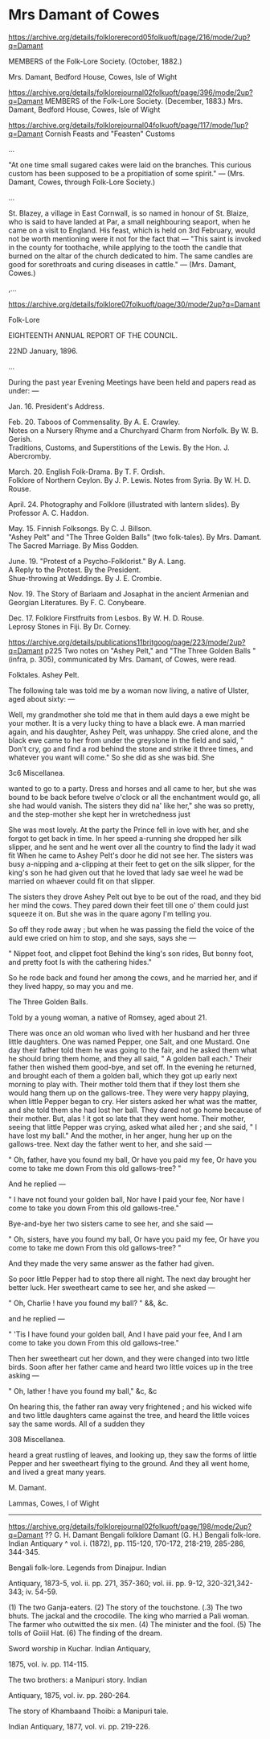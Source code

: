 # Mrs Damant of Cowes

https://archive.org/details/folklorerecord05folkuoft/page/216/mode/2up?q=Damant

MEMBERS of the Folk-Lore Society. (October, 1882.)

Mrs. Damant, Bedford House, Cowes, Isle of Wight


https://archive.org/details/folklorejournal02folkuoft/page/396/mode/2up?q=Damant
MEMBERS of the Folk-Lore Society. (December, 1883.)
Mrs. Damant, Bedford House, Cowes, Isle of Wight


https://archive.org/details/folklorejournal04folkuoft/page/117/mode/1up?q=Damant
Cornish Feasts and "Feasten" Customs

...

"At one time small sugared cakes were laid on the branches. This curious custom has been supposed to be a propitiation of some spirit." — (Mrs. Damant, Cowes, through Folk-Lore Society.)

...

St. Blazey, a village in East Cornwall, is so named in honour of St. Blaize, who is said to have landed at Par, a small neighbouring seaport, when he came on a visit to England. His feast, which is held on 3rd February, would not be worth mentioning were it not for the fact that — "This saint is invoked in the county for toothache, while applying to the tooth the candle that burned on the altar of the church dedicated to him. The same candles are good for sorethroats and curing diseases in cattle." — (Mrs. Damant, Cowes.)

,...



https://archive.org/details/folklore07folkuoft/page/30/mode/2up?q=Damant

Folk-Lore

EIGHTEENTH ANNUAL REPORT OF THE COUNCIL.

22ND January, 1896.

...

During the past year Evening Meetings have been held and papers read as under: —

Jan. 16. President's Address.

Feb. 20. Taboos of Commensality. By A. E. Crawley.  
Notes on a Nursery Rhyme and a Churchyard Charm from Norfolk. By W. B. Gerish.  
Traditions, Customs, and Superstitions of the Lewis. By the Hon. J. Abercromby.

March. 20. English Folk-Drama. By T. F. Ordish.  
Folklore of Northern Ceylon. By J. P. Lewis. Notes from Syria. By W. H. D. Rouse.

April. 24. Photography and Folklore (illustrated with lantern slides). By Professor A. C. Haddon.

May. 15. Finnish Folksongs. By C. J. Billson.  
"Ashey Pelt" and "The Three Golden Balls" (two folk-tales). By Mrs. Damant.  
The Sacred Marriage. By Miss Godden.

June. 19. "Protest of a Psycho-Folklorist." By A. Lang.  
A Reply to the Protest. By the President.  
Shue-throwing at Weddings. By J. E. Crombie.

Nov. 19. The Story of Barlaam and Josaphat in the ancient Armenian and Georgian Literatures. By F. C. Conybeare.

Dec. 17. Folklore Firstfruits from Lesbos. By W. H. D. Rouse.  
Leprosy Stones in Fiji. By Dr. Corney.


https://archive.org/details/publications11britgoog/page/223/mode/2up?q=Damant
p225
Two notes on "Ashey Pelt," and "The Three Golden Balls " (infra, p. 305), communicated by Mrs. Damant, of Cowes, were read.

Folktales. Ashey Pelt.

The following tale was told me by a woman now living, a native of Ulster, aged about sixty: —

Well, my grandmother she told me that in them auld days a ewe might be your mother. It is a very lucky thing to have a black ewe. A man married again, and his daughter, Ashey Pelt, was unhappy. She cried alone, and the black ewe came to her from under the greyslone in the field and said, " Don't cry, go and find a rod behind the stone and strike it three times, and whatever you want will come." So she did as she was bid. She


3c6 Miscellanea.

wanted to go to a party. Dress and horses and all came to her, but she was bound to be back before twelve o'clock or all the enchantment would go, all she had would vanish. The sisters they did na' like her," she was so pretty, and the step-mother she kept her in wretchedness just

She was most lovely. At the party the Prince fell in love with her, and she forgot to get back in time. In her speed a-running she dropped her silk slipper, and he sent and he went over all the country to find the lady it wad fit When he came to Ashey Pelt's door he did not see her. The sisters was busy a-nipping and a-clipping at their feet to get on the silk slipper, for the king's son he had given out that he loved that lady sae weel he wad be married on whaever could fit on that slipper.

The sisters they drove Ashey Pelt out bye to be out of the road, and they bid her mind the cows. They pared down their feet till one o' them could just squeeze it on. But she was in the quare agony I'm telling you.

So off they rode away ; but when he was passing the field the voice of the auld ewe cried on him to stop, and she says, says she —

" Nippet foot, and clippet foot Behind the king's son rides, But bonny foot, and pretty foot Is with the cathering hides."

So he rode back and found her among the cows, and he married her, and if they lived happy, so may you and me.

The Three Golden Balls.

Told by a young woman, a native of Romsey, aged about 21.

There was once an old woman who lived with her husband and her three little daughters. One was named Pepper, one Salt, and one Mustard. One day their father told them he was going to the fair, and he asked them what he should bring them home, and they all said, " A golden ball each." Their father then wished them good-bye, and set off. In the evening he returned, and brought each of them a golden ball, which they got up early next morning to play with. Their mother told them that if they lost them she would hang them up on the gallows-tree. They were very happy playing, when little Pepper began to cry. Her sisters asked her what was the matter, and she told them she had lost her ball. They dared not go home because of their mother. But, alas ! it got so late that they went home. Their mother, seeing that little Pepper was crying, asked what ailed her ; and she said, " I have lost my ball." And the mother, in her anger, hung her up on the gallows-tree. Next day the father went to her, and she said —

" Oh, father, have you found my ball, Or have you paid my fee, Or have you come to take me down From this old gallows-tree? "

And he replied —

" I have not found your golden ball, Nor have I paid your fee, Nor have I come to take you down From this old gallows-tree."

Bye-and-bye her two sisters came to see her, and she said —

" Oh, sisters, have you found my ball, Or have you paid my fee, Or have you come to take me down From this old gallows-tree? "

And they made the very same answer as the father had given.

So poor little Pepper had to stop there all night. The next day brought her better luck. Her sweetheart came to see her, and she asked —

" Oh, Charlie ! have you found my ball? " &&, &c.

and he replied —

" 'Tis I have found your golden ball, And I have paid your fee, And I am come to take you down From this old gallows-tree."

Then her sweetheart cut her down, and they were changed into two little birds. Soon after her father came and heard two little voices up in the tree asking —

" Oh, lather ! have you found my ball," &c, &c

On hearing this, the father ran away very frightened ; and his wicked wife and two little daughters came against the tree, and heard the little voices say the same words. All of a sudden they


308 Miscellanea.

heard a great rustling of leaves, and looking up, they saw the forms of little Pepper and her sweetheart flying to the ground. And they all went home, and lived a great many years.

M. Damant.

Lammas, Cowes, I of Wight

---

https://archive.org/details/folklorejournal02folkuoft/page/198/mode/2up?q=Damant
?? G. H. Damant Bengali folklore
Damant (G. H.) Bengali folk-lore. Indian Antiquary ^ vol. i. (1872), pp. 115-120, 170-172, 218-219, 285-286, 344-345.

Bengali folk-lore. Legends from Dinajpur. Indian

Antiquary, 1873-5, vol. ii. pp. 271, 357-360; vol. iii. pp. 9-12, 320-321,342-343; iv. 54-59.

(1) The two Ganja-eaters. (2) The story of the touchstone. (.3) The two bhuts. The jackal and the crocodile. The king who married a Pali woman. The farmer who outwitted the six men. (4) The minister and the fool. (5) The tolls of Goiiil Hat. (6) The finding of the dream.

Sword worship in Kuchar. Indian Antiquary,

1875, vol. iv. pp. 114-115.

The two brothers: a Manipuri story. Indian

Antiquary, 1875, vol. iv. pp. 260-264.

The story of Khambaand Thoibi: a Manipuri tale.

Indian Antiquary, 1877, vol. vi. pp. 219-226.